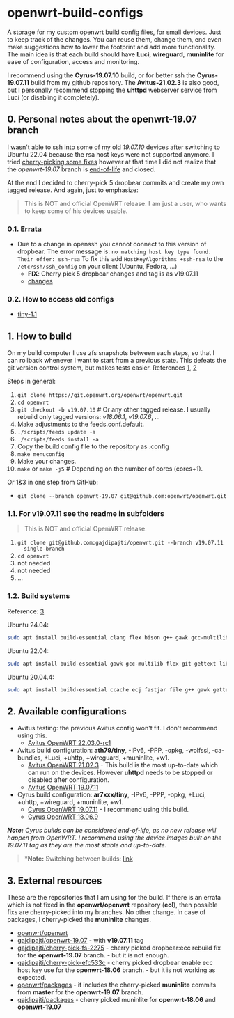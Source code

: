 # openwrt-build-configs

A storage for my custom openwrt build config files, for small devices. Just to keep track of the changes. You can reuse them, change them, end even make suggestions how to lower the footprint and add more functionality. The main idea is that each build should have **Luci**, **wireguard**, **muninlite** for ease of configuration, access and monitoring.

I recommend using the **Cyrus-19.07.10** build, or for better ssh the **Cyrus-19.07.11** build from my github repository. The **Avitus-21.02.3** is also good, but I personally recommend stopping the **uhttpd** webserver service from Luci (or disabling it completely).

## 0. Personal notes about the openwrt-19.07 branch

I wasn't able to ssh into some of my old *19.07.10* devices after switching to Ubuntu 22.04 because the rsa host keys were not supported anymore. I tried [cherry-picking some fixes](https://github.com/openwrt/openwrt/pull/9910) however at that time I did not realize that the *openwrt-19.07* branch is [end-of-life](https://lists.infradead.org/pipermail/openwrt-announce/2022-April/000027.html) and closed.

At the end I decided to cherry-pick 5 dropbear commits and create my own tagged release. And again, just to emphasize:

> This is NOT and official OpenWRT release. I am just a user, who wants to keep some of his devices usable.

### 0.1. Errata

* Due to a change in openssh you cannot connect to this version of dropbear. The error message is: ```no matching host key type found. Their offer: ssh-rsa``` To fix this add ```HostKeyAlgorithms +ssh-rsa``` to the ```/etc/ssh/ssh_config``` on your client (Ubuntu, Fedora, ...)
  * **FIX**: Cherry pick 5 dropbear changes and tag is as v19.07.11
  * [changes](https://github.com/openwrt/openwrt/compare/openwrt-19.07...gajdipajti:openwrt-19.07)

### 0.2. How to access old configs

* [tiny-1.1](https://github.com/gajdipajti/openwrt-build-configs/tree/tiny-v1.17)

## 1. How to build

On my build computer I use zfs snapshots between each steps, so that I can rollback whenever I want to start from a previous state. This defeats the git version control system, but makes tests easier. References [1](https://gist.github.com/chankruze/dee8c2ba31c338a60026e14e3383f981), [2](https://openwrt.org/docs/guide-developer/toolchain/use-buildsystem)

Steps in general:

1. ```git clone https://git.openwrt.org/openwrt/openwrt.git```
2. ```cd openwrt```
3. ```git checkout -b v19.07.10``` # Or any other tagged release. I usually rebuild only tagged versions: *v18.06.1*, *v19.07.6*, *...*
4. Make adjustments to the feeds.conf.default.
5. ```./scripts/feeds update -a```
6. ```./scripts/feeds install -a```
7. Copy the build config file to the repository as .config
8. ```make menuconfig```
9. Make your changes.
10. ```make``` or ```make -j5``` # Depending on the number of cores (cores+1).

Or 1&3 in one step from GitHub:
* ```git clone --branch openwrt-19.07 git@github.com:openwrt/openwrt.git```

### 1.1. For v19.07.11 see the readme in subfolders

> This is NOT and official OpenWRT release.

1. ```git clone git@github.com:gajdipajti/openwrt.git --branch v19.07.11 --single-branch```
2. ```cd openwrt```
3. not needed
4. not needed
5. ...

### 1.2. Build systems

Reference: [3](https://openwrt.org/docs/guide-developer/toolchain/install-buildsystem)

Ubuntu 24.04:
```sh
sudo apt install build-essential clang flex bison g++ gawk gcc-multilib g++-multilib gettext git libncurses5-dev libssl-dev python3-setuptools rsync swig unzip zlib1g-dev file wget
```

Ubuntu 22.04:

```sh
sudo apt install build-essential gawk gcc-multilib flex git gettext libncurses5-dev libssl-dev python3-distutils zlib1g-dev
```

Ubuntu 20.04.4:

```sh
sudo apt install build-essential ccache ecj fastjar file g++ gawk gettext git java-propose-classpath libelf-dev libncurses5-dev libncursesw5-dev libssl-dev python python2.7-dev python3 unzip wget python-distutils-extra python3-setuptools python3-dev rsync subversion swig time xsltproc zlib1g-dev 
```

## 2. Available configurations

* Avitus testing: the previous Avitus config won't fit. I don't recommend using this.
  * [Avitus OpenWRT 22.03.0-rc1](./tiny-avitus-22.03/README.md)
* Avitus build configuration: **ath79/tiny**, -IPv6, -PPP, -opkg, -wolfssl, -ca-bundles, +Luci, +uhttp, +wireguard, +muninlite, +w1.
  * [Avitus OpenWRT 21.02.3](./tiny-avitus-21.02/README.md) - This build is the most up-to-date which can run on the devices. However **uhttpd** needs to be stopped or disabled after configuration.
  * [Avitus OpenWRT 19.07.11](./tiny-avitus-19.07/README.md)
* Cyrus build configuration: **ar7xxx/tiny**, -IPv6, -PPP, -opkg, +Luci, +uhttp, +wireguard, +muninlite, +w1.
  * [Cyrus OpenWRT 19.07.11](./tiny-cyrus-19.07/README.md) - I recommend using this build.
  * [Cyrus OpenWRT 18.06.9](./tiny-cyrus-18.06/README.md)

***Note:** Cyrus builds can be considered end-of-life, as no new release will happen from OpenWRT. I recommend using the device images built on the 19.07.11 tag as they are the most stable and up-to-date.*

> ***Note:** Switching between builds: [link](https://openwrt.org/docs/guide-user/installation/ar71xx.to.ath79)

## 3. External resources

These are the repositories that I am using for the build. If there is an errata which is not fixed in the **openwrt/openwrt** repository (**eol**), then possible fixs are cherry-picked into my branches. No other change. In case of packages, I cherry-picked the **muninlite** changes.

* [openwrt/openwrt](https://github.com/openwrt/openwrt)
* [gajdipajti/openwrt-19.07](https://github.com/gajdipajti/openwrt/tree/openwrt-19.07) - with **v19.07.11** tag
* [gajdipajti/cherry-pick-fs-2275](https://github.com/gajdipajti/openwrt/tree/cherry-pick-fs-2275) - cherry picked dropbear:ecc rebuild fix for the **openwrt-19.07** branch. - but it is not enough.
* [gajdipajti/cherry-pick-efc533c](https://github.com/gajdipajti/openwrt/tree/cherry-pick-eccfix) - cherry picked dropbear enable ecc host key use for the **openwrt-18.06** branch. - but it is not working as expected.
* [openwrt/packages](https://github.com/openwrt/packages) - it includes the cherry-picked **muninlite** commits from **master** for the **openwrt-19.07** branch.
* [gajdipajti/packages](https://github.com/gajdipajti/packages) - cherry picked muninlite for **openwrt-18.06** and **openwrt-19.07** 
